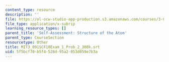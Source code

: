 ```yaml
---
content_type: resource
description: ''
file: https://ol-ocw-studio-app-production.s3.amazonaws.com/courses/3-091sc-introduction-to-solid-state-chemistry-fall-2010/5f5bcf70b5f4528d95a2053d059e7b3a_MIT3_091SCF10Exam_1_Prob_2_300k.vtt
file_type: application/x-subrip
learning_resource_types: []
parent_title: 'Self-Assessment: Structure of the Atom'
parent_type: CourseSection
resourcetype: Other
title: MIT3_091SCF10Exam_1_Prob_2_300k.srt
uid: 5f5bcf70-b5f4-528d-95a2-053d059e7b3a
---
```

